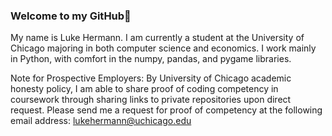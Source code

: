 ### Welcome to my GitHub👋

My name is Luke Hermann. I am currently a student at the University of Chicago majoring in both computer science and economics. I work mainly in Python, with comfort in the numpy, pandas, and pygame libraries.

Note for Prospective Employers: By University of Chicago academic honesty policy, I am able to share proof of coding competency in coursework through sharing links to private repositories upon direct request. Please send me a request for proof of competency at the following email address: lukehermann@uchicago.edu
